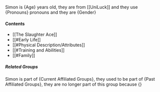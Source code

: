 Simon is {Age} years old, they are from [[UniLuck]] and they use {Pronouns} pronouns and they are {Gender}
#### Contents
- [[The Slaughter Ace]]
- [[#Early Life]]
- [[#Physical Description/Attributes]]
- [[#Training and Abilities]]
- [[#Family]]

##### Related Groups
Simon is part of {Current Affiliated Groups}, they used to be part of {Past Affiliated Groups}, they are no longer part of this group because {}